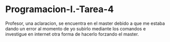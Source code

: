 # Programacion-I.-Tarea-4

Profesor, una aclaracion, se encuentra en el master debido a que me estaba dando un error al momento
de yo subirlo mediante los comandos e investigue en internet otra forma de hacerlo forzando el master.
